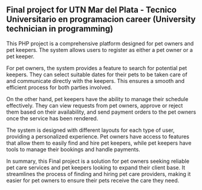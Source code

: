 ## Final project for UTN Mar del Plata - Tecnico Universitario en programacion career (University technician in programming)

This PHP project is a comprehensive platform designed for pet owners and pet keepers. The system allows users to register as either a pet owner or a pet keeper.

For pet owners, the system provides a feature to search for potential pet keepers. They can select suitable dates for their pets to be taken care of and communicate directly with the keepers. This ensures a smooth and efficient process for both parties involved.

On the other hand, pet keepers have the ability to manage their schedule effectively. They can view requests from pet owners, approve or reject them based on their availability, and send payment orders to the pet owners once the service has been rendered.

The system is designed with different layouts for each type of user, providing a personalized experience. Pet owners have access to features that allow them to easily find and hire pet keepers, while pet keepers have tools to manage their bookings and handle payments.

In summary, this Final project is a solution for pet owners seeking reliable pet care services and pet keepers looking to expand their client base. It streamlines the process of finding and hiring pet care providers, making it easier for pet owners to ensure their pets receive the care they need.
